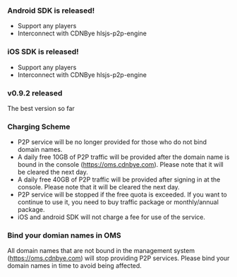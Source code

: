 
### Android SDK is released!
- Support any players
- Interconnect with CDNBye hlsjs-p2p-engine

### iOS SDK is released!
- Support any players
- Interconnect with CDNBye hlsjs-p2p-engine

### v0.9.2 released
The best version so far

### Charging Scheme
- P2P service will be no longer provided for those who do not bind domain names.
- A daily free 10GB of P2P traffic will be provided after the domain name is bound in the console (https://oms.cdnbye.com). Please note that it will be cleared the next day.
- A daily free 40GB of P2P traffic will be provided after signing in at the console. Please note that it will be cleared the next day.
- P2P service will be stopped if the free quota is exceeded. If you want to continue to use it, you need to buy traffic package or monthly/annual package.
- iOS and android SDK will not charge a fee for use of the service.
    

### Bind your domian names in OMS
All domain names that are not bound in the management system (https://oms.cdnbye.com) will stop providing P2P services. Please bind your domain names in time to avoid being affected.

